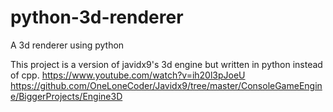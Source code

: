 # python-3d-renderer
A 3d renderer using python

This project is a version of javidx9's 3d engine but written in python instead of cpp.
https://www.youtube.com/watch?v=ih20l3pJoeU
https://github.com/OneLoneCoder/Javidx9/tree/master/ConsoleGameEngine/BiggerProjects/Engine3D